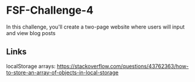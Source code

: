 # FSF-Challenge-4
In this challenge, you'll create a two-page website where users will input and view blog posts

## Links
localStorage arrays: https://stackoverflow.com/questions/43762363/how-to-store-an-array-of-objects-in-local-storage

